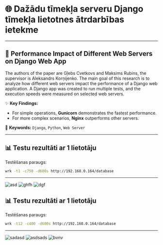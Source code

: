 # 🌐 Dažādu tīmekļa serveru Django tīmekļa lietotnes ātrdarbības ietekme

---

## 🚀 Performance Impact of Different Web Servers on Django Web App

The authors of the paper are Gļebs Cvetkovs and Maksims Rubins, the supervisor is Aleksandrs Korņijenko.
The main goal of this research is to analyze how different web servers impact the performance of a Django web application. A Django app was created to run multiple tests, and the execution speeds were measured on selected web servers.

✨ **Key Findings:**
- For simple operations, **Gunicorn** demonstrates the fastest performance.
- For more complex scenarios, **Nginx** outperforms other servers.

🔑 **Keywords:** `Django`, `Python`, `Web Server`

---

## 📊 Testu rezultāti ar 1 lietotāju

Testēšanas paraugs: 
```bash
wrk -t1 -c750 -d600s http://192.168.0.164/database
```

---


![asd](https://github.com/user-attachments/assets/a89d25aa-501c-4e62-a295-0e40da726db5)
![ghfh](https://github.com/user-attachments/assets/c4f76b24-dc97-47f0-9678-20621cd57599)
![dgf](https://github.com/user-attachments/assets/eb3c373f-870c-4100-81b5-7383142dd593)


## 📊 Testu rezultāti ar 1 lietotāju

Testēšanas paraugs: 
```bash
wrk -t12 -c400 -d600s http://192.168.0.164/database
```
---
![sadasd](https://github.com/user-attachments/assets/1462998f-a9e2-474a-954f-4fe58d352034)
![asdsads](https://github.com/user-attachments/assets/8e44c807-46b2-4be0-8ccc-89dea364b99d)
![bvnv](https://github.com/user-attachments/assets/a16c2665-7bc5-491f-81d7-633e35505cb8)

